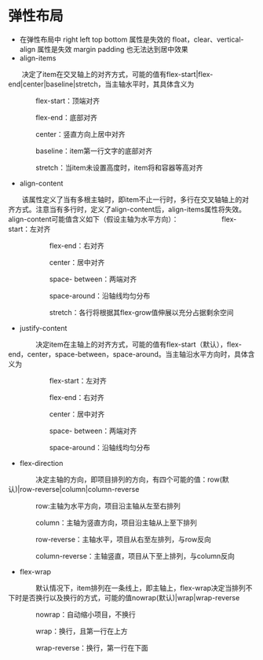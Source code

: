 # 弹性布局
  - 在弹性布局中
    right left top bottom  属性是失效的
    float，clear、vertical-align 属性是失效
    margin padding 也无法达到居中效果
  - align-items

　　决定了item在交叉轴上的对齐方式，可能的值有flex-start|flex-end|center|baseline|stretch，当主轴水平时，其具体含义为

　　　　flex-start：顶端对齐

　　　　flex-end：底部对齐

　　　　center：竖直方向上居中对齐

　　　　baseline：item第一行文字的底部对齐

　　　　stretch：当item未设置高度时，item将和容器等高对齐
  - align-content

 　　该属性定义了当有多根主轴时，即item不止一行时，多行在交叉轴轴上的对齐方式。注意当有多行时，定义了align-content后，align-items属性将失效。         align-content可能值含义如下（假设主轴为水平方向）：
　　　　　　flex-start：左对齐

　　　　　　flex-end：右对齐

　　　　　　center：居中对齐

　　　　　　space- between：两端对齐

　　　　　　space-around：沿轴线均匀分布

　　　　　　stretch：各行将根据其flex-grow值伸展以充分占据剩余空间
  - justify-content

　　　　决定item在主轴上的对齐方式，可能的值有flex-start（默认），flex-end，center，space-between，space-around。当主轴沿水平方向时，具体含义为

　　　　　　flex-start：左对齐

　　　　　　flex-end：右对齐

　　　　　　center：居中对齐

　　　　　　space- between：两端对齐

　　　　　　space-around：沿轴线均匀分布
  - flex-direction

　　　　决定主轴的方向，即项目排列的方向，有四个可能的值：row(默认)|row-reverse|column|column-reverse

　　　　row:主轴为水平方向，项目沿主轴从左至右排列

　　　　column：主轴为竖直方向，项目沿主轴从上至下排列

　　　　row-reverse：主轴水平，项目从右至左排列，与row反向

　　　　column-reverse：主轴竖直，项目从下至上排列，与column反向
  - flex-wrap

　　　　默认情况下，item排列在一条线上，即主轴上，flex-wrap决定当排列不下时是否换行以及换行的方式，可能的值nowrap(默认)|wrap|wrap-reverse

　　　　nowrap：自动缩小项目，不换行

　　　　wrap：换行，且第一行在上方

　　　　wrap-reverse：换行，第一行在下面

